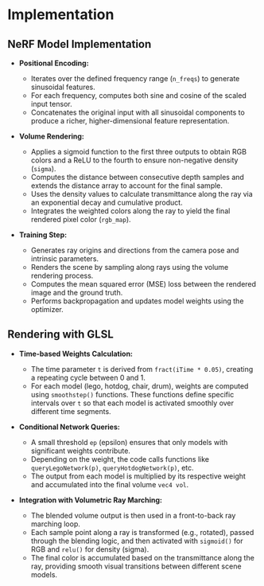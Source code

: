 # Implementation

## NeRF Model Implementation

- **Positional Encoding:**
    - Iterates over the defined frequency range (`n_freqs`) to generate sinusoidal features.
    - For each frequency, computes both sine and cosine of the scaled input tensor.
    - Concatenates the original input with all sinusoidal components to produce a richer, higher-dimensional feature representation.

- **Volume Rendering:**
    - Applies a sigmoid function to the first three outputs to obtain RGB colors and a ReLU to the fourth to ensure non-negative density (`sigma`).
    - Computes the distance between consecutive depth samples and extends the distance array to account for the final sample.
    - Uses the density values to calculate transmittance along the ray via an exponential decay and cumulative product.
    - Integrates the weighted colors along the ray to yield the final rendered pixel color (`rgb_map`).

- **Training Step:**
    - Generates ray origins and directions from the camera pose and intrinsic parameters.
    - Renders the scene by sampling along rays using the volume rendering process.
    - Computes the mean squared error (MSE) loss between the rendered image and the ground truth.
    - Performs backpropagation and updates model weights using the optimizer.

## Rendering with GLSL

- **Time-based Weights Calculation:**
    - The time parameter `t` is derived from `fract(iTime * 0.05)`, creating a repeating cycle between 0 and 1.
    - For each model (lego, hotdog, chair, drum), weights are computed using `smoothstep()` functions. These functions define specific intervals over `t` so that each model is activated smoothly over different time segments.

- **Conditional Network Queries:**
    - A small threshold `ep` (epsilon) ensures that only models with significant weights contribute.
    - Depending on the weight, the code calls functions like `queryLegoNetwork(p)`, `queryHotdogNetwork(p)`, etc.
    - The output from each model is multiplied by its respective weight and accumulated into the final volume `vec4 vol`.

- **Integration with Volumetric Ray Marching:**
    - The blended volume output is then used in a front-to-back ray marching loop.
    - Each sample point along a ray is transformed (e.g., rotated), passed through the blending logic, and then activated with `sigmoid()` for RGB and `relu()` for density (sigma).
    - The final color is accumulated based on the transmittance along the ray, providing smooth visual transitions between different scene models.